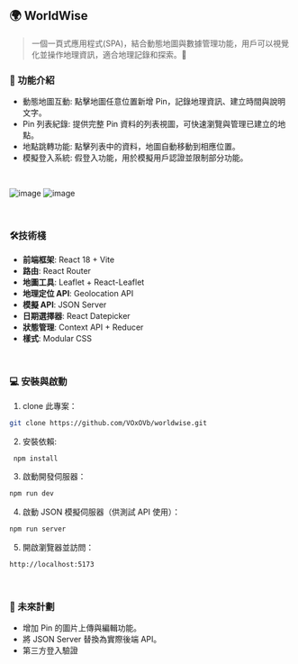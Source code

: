 ## 🌍 WorldWise
> 一個一頁式應用程式(SPA)，結合動態地圖與數據管理功能，用戶可以視覺化並操作地理資訊，適合地理記錄和探索。📌
### 🌟 功能介紹

- 動態地圖互動: 點擊地圖任意位置新增 Pin，記錄地理資訊、建立時間與說明文字。
- Pin 列表紀錄: 提供完整 Pin 資料的列表視圖，可快速瀏覽與管理已建立的地點。
- 地點跳轉功能: 點擊列表中的資料，地圖自動移動到相應位置。
- 模擬登入系統: 假登入功能，用於模擬用戶認證並限制部分功能。
  
<br>

![image](https://github.com/user-attachments/assets/555b4512-7855-400e-b317-14f4223de2c6)
![image](https://github.com/user-attachments/assets/b46ea7bf-a4ef-41ad-a038-3387aa77a6a2)




<br>

### 🛠技術棧

- **前端框架**: React 18 + Vite
- **路由**: React Router
- **地圖工具**: Leaflet + React-Leaflet
- **地理定位 API**: Geolocation API
- **模擬 API**:  JSON Server
- **日期選擇器**: React Datepicker
- **狀態管理**: Context API + Reducer
- **樣式**: Modular CSS
<br>

### 💻 安裝與啟動

1. clone 此專案：

```bash
git clone https://github.com/VOxOVb/worldwise.git
```

2. 安裝依賴:

```bash
 npm install
```

3. 啟動開發伺服器：

```bash
npm run dev
```
4. 啟動 JSON 模擬伺服器（供測試 API 使用）：
```bash
npm run server
```
5. 開啟瀏覽器並訪問：

```bash
http://localhost:5173
```

<br>

### 🔮 未來計劃
- 增加 Pin 的圖片上傳與編輯功能。
- 將 JSON Server 替換為實際後端 API。
- 第三方登入驗證

